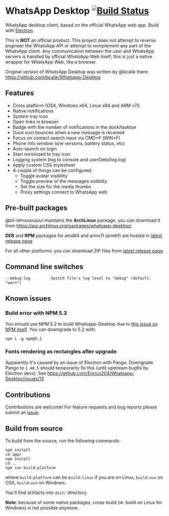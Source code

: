 # WhatsApp Desktop [![Build Status](https://travis-ci.org/Enrico204/Whatsapp-Desktop.svg?branch=master)](https://travis-ci.org/Enrico204/Whatsapp-Desktop)

WhatsApp desktop client, based on the official WhatsApp web app. Build with [Electron](http://electron.atom.io/).  

This is **NOT** an official product. This project does not attempt to reverse engineer the WhatsApp API or attempt to reimplement any part of the WhatsApp client. Any communication between the user and WhatsApp servers is handled by official WhatsApp Web itself; this is just a native wrapper for WhatsApp Web, like a browser.

Original version of WhatsApp Desktop was written by @bcalik there: https://github.com/bcalik/Whatsapp-Desktop

## Features

* Cross platform (OSX, Windows x64, Linux x64 and ARM v7l)
* Native notifications
* System tray icon
* Open links in browser
* Badge with the number of notifications in the dock/taskbar
* Dock icon bounces when a new message is received
* Focus on contact search input via CMD+F (WIN+F)
* Phone info window (s/w versions, battery status, etc)
* Auto-launch on login
* Start minimized to tray icon
* Logging system (log to console and *userData*/log.log)
* Apply custom CSS stylesheet
* A couple of things can be configured:
  * Toggle avatar visibility
  * Toggle preview of the messages visibility
  * Set the size for the media thumbs
  * Proxy settings connect to WhatsApp web

## Pre-built packages

@bil-elmoussaoui maintains the **ArchLinux** package, you can download it from https://aur.archlinux.org/packages/whatsapp-desktop/

**DEB** and **RPM** packages for amd64 and armv7l (armhf) are hosted in [latest release page](https://github.com/Enrico204/Whatsapp-Desktop/releases)

For all other platforms: you can download ZIP files from [latest release page](https://github.com/Enrico204/Whatsapp-Desktop/releases).  

## Command line switches

    --debug-log         Switch file's log level to "debug" (default: "warn")

## Known issues

### Build error with NPM 5.3

You should use NPM 5.2 to build Whatsapp-Desktop due to [this issue on NPM itself](https://github.com/npm/npm/issues/17781). You can downgrade to 5.2 with:

    npm i -g npm@5.2


### Fonts rendering as rectangles after upgrade

Apparently it's caused by an issue of Electron with Pango. Downgrade Pango to `1.40.5` should temporarily fix this (until upstream bugfix by Electron devs). See https://github.com/Enrico204/Whatsapp-Desktop/issues/13

## Contributions

Contributions are welcome! For feature requests and bug reports please submit an [issue](https://github.com/Enrico204/Whatsapp-Desktop/issues).

## Build from source

To build from the source, run the following commands:

    npm install
    cd app/
    npm install
    cd ..
    npm run build:platform

where `build:platform` can be `build:linux` if you are on Linux, `build:osx` on OSX, `build:win` on Windows.

You'll find artifacts into `dist/` directory.

**Note**: because of some native packages, cross-build (ie. build on Linux for Windows) is not possible anymore.
